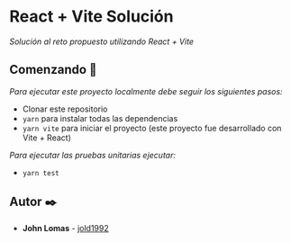 # React + Vite Solución

_Solución al reto propuesto utilizando React + Vite_

## Comenzando 🚀

_Para ejecutar este proyecto localmente debe seguir los siguientes pasos:_

* Clonar este repositorio
* `yarn` para instalar todas las dependencias
* `yarn vite` para iniciar el proyecto (este proyecto fue desarrollado con Vite + React)

_Para ejecutar las pruebas unitarias ejecutar:_

* `yarn test`

## Autor ✒️

* **John Lomas** - [jold1992](https://github.com/jold1992)

